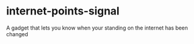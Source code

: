 # internet-points-signal
A gadget that lets you know when your standing on the internet has been changed
